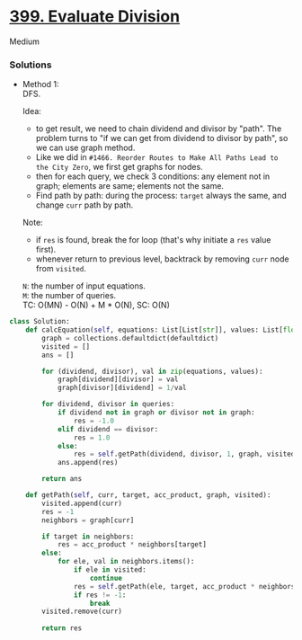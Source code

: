 # [399. Evaluate Division](https://leetcode.com/problems/evaluate-division/description/?envType=study-plan-v2&envId=leetcode-75)

Medium

### Solutions

- Method 1:\
  DFS.

  Idea:
  - to get result, we need to chain dividend and divisor by "path". The problem turns to "if we can get from dividend to divisor by path", so we can use graph method.
  - Like we did in `#1466. Reorder Routes to Make All Paths Lead to the City Zero`, we first get graphs for nodes.
  - then for each query, we check 3 conditions: any element not in graph; elements are same; elements not the same.
  - Find path by path: during the process: `target` always the same, and change `curr` path by path.

  Note:
  - if `res` is found, break the for loop (that's why initiate a `res` value first).
  - whenever return to previous level, backtrack by removing `curr` node from `visited`.

  `N`: the number of input equations. \
  `M`: the number of queries.\
  TC: O(MN) - O(N) + M * O(N), SC: O(N)

```python
class Solution:
    def calcEquation(self, equations: List[List[str]], values: List[float], queries: List[List[str]]) -> List[float]:
        graph = collections.defaultdict(defaultdict)
        visited = []
        ans = []

        for (dividend, divisor), val in zip(equations, values):
            graph[dividend][divisor] = val
            graph[divisor][dividend] = 1/val

        for dividend, divisor in queries:
            if dividend not in graph or divisor not in graph:
                res = -1.0
            elif dividend == divisor:
                res = 1.0
            else:
                res = self.getPath(dividend, divisor, 1, graph, visited)
            ans.append(res)

        return ans

    def getPath(self, curr, target, acc_product, graph, visited):
        visited.append(curr)
        res = -1
        neighbors = graph[curr]

        if target in neighbors:
            res = acc_product * neighbors[target]
        else:
            for ele, val in neighbors.items():
                if ele in visited:
                    continue
                res = self.getPath(ele, target, acc_product * neighbors[ele], graph, visited)
                if res != -1:
                    break
        visited.remove(curr)
        
        return res
```
